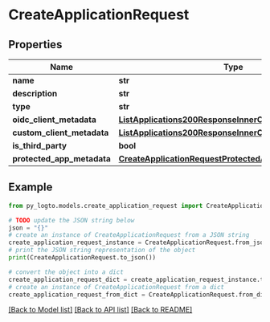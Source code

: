# CreateApplicationRequest


## Properties

Name | Type | Description | Notes
------------ | ------------- | ------------- | -------------
**name** | **str** |  | 
**description** | **str** |  | [optional] 
**type** | **str** |  | 
**oidc_client_metadata** | [**ListApplications200ResponseInnerOidcClientMetadata**](ListApplications200ResponseInnerOidcClientMetadata.md) |  | [optional] 
**custom_client_metadata** | [**ListApplications200ResponseInnerCustomClientMetadata**](ListApplications200ResponseInnerCustomClientMetadata.md) |  | [optional] 
**is_third_party** | **bool** |  | [optional] 
**protected_app_metadata** | [**CreateApplicationRequestProtectedAppMetadata**](CreateApplicationRequestProtectedAppMetadata.md) |  | [optional] 

## Example

```python
from py_logto.models.create_application_request import CreateApplicationRequest

# TODO update the JSON string below
json = "{}"
# create an instance of CreateApplicationRequest from a JSON string
create_application_request_instance = CreateApplicationRequest.from_json(json)
# print the JSON string representation of the object
print(CreateApplicationRequest.to_json())

# convert the object into a dict
create_application_request_dict = create_application_request_instance.to_dict()
# create an instance of CreateApplicationRequest from a dict
create_application_request_from_dict = CreateApplicationRequest.from_dict(create_application_request_dict)
```
[[Back to Model list]](../README.md#documentation-for-models) [[Back to API list]](../README.md#documentation-for-api-endpoints) [[Back to README]](../README.md)



